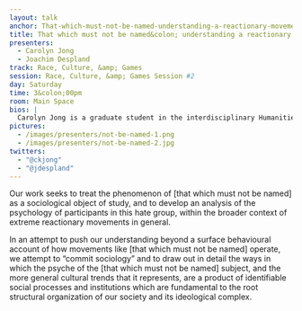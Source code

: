 ```yaml
---
layout: talk
anchor: That-which-must-not-be-named-understanding-a-reactionary-movement-and-its-structural-roots
title: That which must not be named&colon; understanding a reactionary movement and its structural roots
presenters:
  - Carolyn Jong
  - Joachim Despland
track: Race, Culture, &amp; Games
session: Race, Culture, &amp; Games Session #2
day: Saturday
time: 3&colon;00pm
room: Main Space
bios: |
  Carolyn Jong is a graduate student in the interdisciplinary Humanities PhD program at Concordia University, where she studies modding, immaterial labour, alternative game communities, and participatory culture. As a member of the Technoculture, Art, and Games Research Centre, she has been involved in projects exploring learning and gestural games, moral decision-making in digital role-playing games, and intersectionality in gaming cultures. She has also worked on several independent game projects, and is an active participant in Montreal’s local games community. In 2013 she completed an MA in Media Studies at Concordia. Her thesis consisted of a close reading of the role-playing game, Dragon Age: Origins, and the connection between neoliberal ideology, morality, and questing systems.
pictures:
  - /images/presenters/not-be-named-1.png
  - /images/presenters/not-be-named-2.jpg
twitters:
  - "@ckjong"
  - "@jdespland"
---
```

Our work seeks to treat the phenomenon of [that which must not be named] as a sociological object of study, and to develop an analysis of the psychology of participants in this hate group, within the broader context of extreme reactionary movements in general.

In an attempt to push our understanding beyond a surface behavioural account of how movements like [that which must not be named] operate, we attempt to “commit sociology” and to draw out in detail the ways in which the psyche of the [that which must not be named] subject, and the more general cultural trends that it represents, are a product of identifiable social processes and institutions which are fundamental to the root structural organization of our society and its ideological complex.
